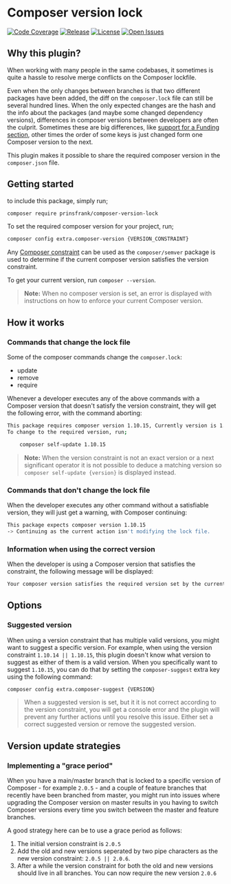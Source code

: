 # Composer version lock

[![Code Coverage](https://codecov.io/gh/PrinsFrank/composer-version-lock/branch/main/graph/badge.svg)](https://codecov.io/gh/PrinsFrank/composer-version-lock)
[![Release](https://img.shields.io/github/v/release/PrinsFrank/composer-version-lock?semver)](https://github.com/PrinsFrank/composer-version-lock/releases)
[![License](https://img.shields.io/github/license/PrinsFrank/composer-version-lock)](https://github.com/PrinsFrank/composer-version-lock/blob/main/LICENSE)
[![Open Issues](https://img.shields.io/github/issues-raw/PrinsFrank/composer-version-lock)](https://github.com/PrinsFrank/composer-version-lock/issues)

## Why this plugin?

When working with many people in the same codebases, it sometimes is quite a hassle to resolve merge conflicts on the Composer lockfile.

Even when the only changes between branches is that two different packages have been added, the diff on the ```composer.lock``` file can still be several hundred lines. When the only expected changes are the hash and the info about the packages (and maybe some changed dependency versions), differences in composer versions between developers are often the culprit. Sometimes these are big differences, like [support for a Funding section](https://github.com/composer/composer/releases/tag/1.10.0), other times the order of some keys is just changed form one Composer version to the next.

This plugin makes it possible to share the required composer version in the ```composer.json``` file. 

## Getting started

to include this package, simply run;

```sh
composer require prinsfrank/composer-version-lock
```

To set the required composer version for your project, run;

```sh
composer config extra.composer-version {VERSION_CONSTRAINT}
```

Any [Composer constraint](https://getcomposer.org/doc/articles/versions.md#versions-and-constraints) can be used as the ```composer/semver``` package is used to determine if the current composer version satisfies the version constraint.

To get your current version, run ```composer --version```.

> **Note:** When no composer version is set, an error is displayed with instructions on how to enforce your current Composer version.

## How it works

### Commands that change the lock file 
Some of the composer commands change the ```composer.lock```:
- update
- remove
- require

Whenever a developer executes any of the above commands with a Composer version that doesn't satisfy the version constraint, they will get the following error, with the command aborting:

```sh
This package requires composer version 1.10.15, Currently version is 1.10.14
To change to the required version, run;

    composer self-update 1.10.15

```
> **Note:** When the version constraint is not an exact version or a next significant operator it is not possible to deduce a matching version so ```composer self-update {version}``` is displayed instead.

### Commands that don't change the lock file

When the developer executes any other command without a satisfiable version, they will just get a warning, with Composer continuing:

```sh
This package expects composer version 1.10.15
-> Continuing as the current action isn't modifying the lock file.
```

### Information when using the correct version

When the developer is using a Composer version that satisfies the constraint, the following message will be displayed:
```sh
Your composer version satisfies the required version set by the current package 
```

## Options

### Suggested version

When using a version constraint that has multiple valid versions, you might want to suggest a specific version.
For example, when using the version constraint `1.10.14 || 1.10.15`, this plugin doesn't know what version to suggest as either of them is a valid version. When you specifically want to suggest `1.10.15`, you can do that by setting the `composer-suggest` extra key using the following command:

```sh
composer config extra.composer-suggest {VERSION}
```

> When a suggested version is set, but it it is not correct according to the version constraint, you will get a console error and the plugin will prevent any further actions until you resolve this issue. Either set a correct suggested version or remove the suggested version. 

## Version update strategies

### Implementing a "grace period"

When you have a main/master branch that is locked to a specific version of Composer - for example `2.0.5` - and a couple of feature branches that recently have been branched from master, you might run into issues where upgrading the Composer version on master results in you having to switch Composer versions every time you switch between the master and feature branches.

A good strategy here can be to use a grace period as follows:
1. The initial version constraint is `2.0.5`
2. Add the old and new versions seperated by two pipe characters as the new version constraint: `2.0.5 || 2.0.6`.
3. After a while the version constraint for both the old and new versions should live in all branches. You can now require the new version `2.0.6`
